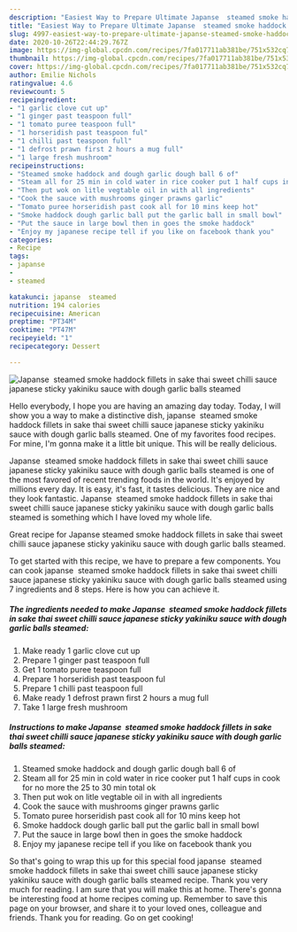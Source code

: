 ```yaml
---
description: "Easiest Way to Prepare Ultimate Japanse  steamed smoke haddock fillets in sake thai sweet chilli sauce japanese sticky yakiniku sauce with dough garlic balls steamed"
title: "Easiest Way to Prepare Ultimate Japanse  steamed smoke haddock fillets in sake thai sweet chilli sauce japanese sticky yakiniku sauce with dough garlic balls steamed"
slug: 4997-easiest-way-to-prepare-ultimate-japanse-steamed-smoke-haddock-fillets-in-sake-thai-sweet-chilli-sauce-japanese-sticky-yakiniku-sauce-with-dough-garlic-balls-steamed
date: 2020-10-26T22:44:29.767Z
image: https://img-global.cpcdn.com/recipes/7fa017711ab381be/751x532cq70/japanse-steamed-smoke-haddock-fillets-in-sake-thai-sweet-chilli-sauce-japanese-sticky-yakiniku-sauc-recipe-main-photo.jpg
thumbnail: https://img-global.cpcdn.com/recipes/7fa017711ab381be/751x532cq70/japanse-steamed-smoke-haddock-fillets-in-sake-thai-sweet-chilli-sauce-japanese-sticky-yakiniku-sauc-recipe-main-photo.jpg
cover: https://img-global.cpcdn.com/recipes/7fa017711ab381be/751x532cq70/japanse-steamed-smoke-haddock-fillets-in-sake-thai-sweet-chilli-sauce-japanese-sticky-yakiniku-sauc-recipe-main-photo.jpg
author: Emilie Nichols
ratingvalue: 4.6
reviewcount: 5
recipeingredient:
- "1 garlic clove cut up"
- "1 ginger past teaspoon full"
- "1 tomato puree teaspoon full"
- "1 horseridish past teaspoon ful"
- "1 chilli past teaspoon full"
- "1 defrost prawn first 2 hours a mug full"
- "1 large fresh mushroom"
recipeinstructions:
- "Steamed smoke haddock and dough garlic dough ball 6 of"
- "Steam all for 25 min in cold water in rice cooker put 1 half cups in cook for no more the 25 to 30 min total ok"
- "Then put wok on litle vegtable oil in with all ingredients"
- "Cook the sauce with mushrooms ginger prawns garlic"
- "Tomato puree horseridish past cook all for 10 mins keep hot"
- "Smoke haddock dough garlic ball put the garlic ball in small bowl"
- "Put the sauce in large bowl then in goes the smoke haddock"
- "Enjoy my japanese recipe tell if you like on facebook thank you"
categories:
- Recipe
tags:
- japanse
- 
- steamed

katakunci: japanse  steamed 
nutrition: 194 calories
recipecuisine: American
preptime: "PT34M"
cooktime: "PT47M"
recipeyield: "1"
recipecategory: Dessert

---
```



![Japanse  steamed smoke haddock fillets in sake thai sweet chilli sauce japanese sticky yakiniku sauce with dough garlic balls steamed](https://img-global.cpcdn.com/recipes/7fa017711ab381be/751x532cq70/japanse-steamed-smoke-haddock-fillets-in-sake-thai-sweet-chilli-sauce-japanese-sticky-yakiniku-sauc-recipe-main-photo.jpg)

Hello everybody, I hope you are having an amazing day today. Today, I will show you a way to make a distinctive dish, japanse  steamed smoke haddock fillets in sake thai sweet chilli sauce japanese sticky yakiniku sauce with dough garlic balls steamed. One of my favorites food recipes. For mine, I'm gonna make it a little bit unique. This will be really delicious.

Japanse  steamed smoke haddock fillets in sake thai sweet chilli sauce japanese sticky yakiniku sauce with dough garlic balls steamed is one of the most favored of recent trending foods in the world. It's enjoyed by millions every day. It is easy, it's fast, it tastes delicious. They are nice and they look fantastic. Japanse  steamed smoke haddock fillets in sake thai sweet chilli sauce japanese sticky yakiniku sauce with dough garlic balls steamed is something which I have loved my whole life.

Great recipe for Japanse steamed smoke haddock fillets in sake thai sweet chilli sauce japanese sticky yakiniku sauce with dough garlic balls steamed.


To get started with this recipe, we have to prepare a few components. You can cook japanse  steamed smoke haddock fillets in sake thai sweet chilli sauce japanese sticky yakiniku sauce with dough garlic balls steamed using 7 ingredients and 8 steps. Here is how you can achieve it.

<!--inarticleads1-->

##### The ingredients needed to make Japanse  steamed smoke haddock fillets in sake thai sweet chilli sauce japanese sticky yakiniku sauce with dough garlic balls steamed:

1. Make ready 1 garlic clove cut up
1. Prepare 1 ginger past teaspoon full
1. Get 1 tomato puree teaspoon full
1. Prepare 1 horseridish past teaspoon ful
1. Prepare 1 chilli past teaspoon full
1. Make ready 1 defrost prawn first 2 hours a mug full
1. Take 1 large fresh mushroom




<!--inarticleads2-->

##### Instructions to make Japanse  steamed smoke haddock fillets in sake thai sweet chilli sauce japanese sticky yakiniku sauce with dough garlic balls steamed:

1. Steamed smoke haddock and dough garlic dough ball 6 of
1. Steam all for 25 min in cold water in rice cooker put 1 half cups in cook for no more the 25 to 30 min total ok
1. Then put wok on litle vegtable oil in with all ingredients
1. Cook the sauce with mushrooms ginger prawns garlic
1. Tomato puree horseridish past cook all for 10 mins keep hot
1. Smoke haddock dough garlic ball put the garlic ball in small bowl
1. Put the sauce in large bowl then in goes the smoke haddock
1. Enjoy my japanese recipe tell if you like on facebook thank you




So that's going to wrap this up for this special food japanse  steamed smoke haddock fillets in sake thai sweet chilli sauce japanese sticky yakiniku sauce with dough garlic balls steamed recipe. Thank you very much for reading. I am sure that you will make this at home. There's gonna be interesting food at home recipes coming up. Remember to save this page on your browser, and share it to your loved ones, colleague and friends. Thank you for reading. Go on get cooking!
